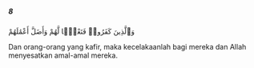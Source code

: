 ##### 8

<span class="ayah">وَٱلَّذِينَ كَفَرُوا۟ فَتَعْسًۭا لَّهُمْ وَأَضَلَّ أَعْمَٰلَهُمْ</span>

<span class="ayah_translation">Dan orang-orang yang kafir, maka kecelakaanlah bagi mereka dan Allah menyesatkan amal-amal mereka.</span>
